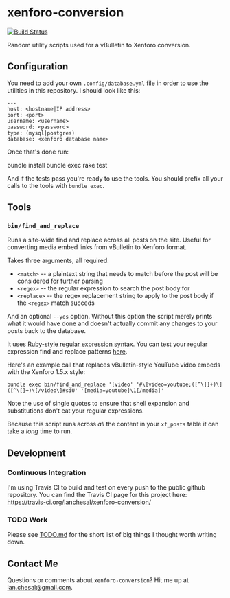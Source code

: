 # xenforo-conversion

[![Build Status](https://travis-ci.org/ianchesal/xenforo-conversion.svg?branch=master)](https://travis-ci.org/ianchesal/xenforo-conversion)

Random utility scripts used for a vBulletin to Xenforo conversion.

## Configuration

You need to add your own `.config/database.yml` file in order to use the utilities in this repository. I should look like this:

    ---
    host: <hostname|IP address>
    port: <port>
    username: <username>
    password: <password>
    type: (mysql|postgres)
    database: <xenforo database name>

Once that's done run:

  bundle install
  bundle exec rake test

And if the tests pass you're ready to use the tools. You should prefix all your calls to the tools with `bundle exec`.

## Tools

### `bin/find_and_replace`

Runs a site-wide find and replace across all posts on the site. Useful for converting media embed links from vBulletin to Xenforo format.

Takes three arguments, all required:

* `<match>` -- a plaintext string that needs to match before the post will be considered for further parsing
* `<regex>` -- the regular expression to search the post body for
* `<replace>` -- the regex replacement string to apply to the post body if the `<regex>` match succeds

And an optional `--yes` option. Without this option the script merely prints what it would have done and doesn't actually commit any changes to your posts back to the database.

It uses [Ruby-style regular expression syntax](http://ruby-doc.org/core-2.2.0/Regexp.html). You can test your regular expression find and replace patterns [here](http://rubular.com).

Here's an example call that replaces vBulletin-style YouTube video embeds with the Xenforo 1.5.x style:

    bundle exec bin/find_and_replace '[video' '#\[video=youtube;([^\]]+)\]([^\[]+)\[/video\]#siU' '[media=youtube]\1[/media]'

Note the use of single quotes to ensure that shell expansion and substitutions don't eat your regular expressions.

Because this script runs across _all_ the content in your `xf_posts` table it can take a _long_ time to run.

## Development

### Continuous Integration

I'm using Travis CI to build and test on every push to the public github repository. You can find the Travis CI page for this project here: https://travis-ci.org/ianchesal/xenforo-conversion/

### TODO Work

Please see [TODO.md](TODO.md) for the short list of big things I thought worth writing down.

## Contact Me

Questions or comments about `xenforo-conversion`? Hit me up at ian.chesal@gmail.com.

